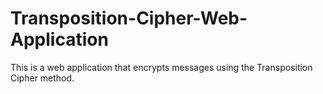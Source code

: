 # Transposition-Cipher-Web-Application
This is a web application that encrypts messages using the Transposition Cipher method. 
